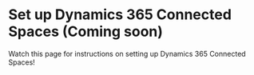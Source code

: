

# Set up Dynamics 365 Connected Spaces (Coming soon)

Watch this page for instructions on setting up Dynamics 365 Connected Spaces!
